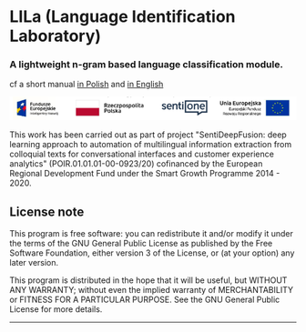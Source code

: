 # LILa (Language Identification Laboratory)
### A lightweight n-gram based language classification module.

cf a short manual [in Polish](howto-pl.md) and [in English](howto-en.md)


![footer](/stopka.jpeg?raw=true "ERDF, PL, SentiOne, EU")

This work has been carried out as part of project "SentiDeepFusion: deep learning approach to automation of multilingual information extraction from colloquial texts for conversational interfaces and customer experience analytics" (POIR.01.01.01-00-0923/20) cofinanced by the European Regional Development Fund under the Smart Growth Programme 2014 - 2020.

## License note

This program is free software: you can redistribute it and/or modify it under the terms of the GNU General Public License as published by the Free Software Foundation, either version 3 of the License, or (at your option) any later version.

This program is distributed in the hope that it will be useful, but WITHOUT ANY WARRANTY; without even the implied warranty of MERCHANTABILITY or FITNESS FOR A PARTICULAR PURPOSE. See the GNU General Public License for more details.

---
